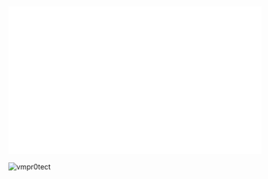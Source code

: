 ![](https://github.com/vmpr0tect/vmpr0tect/blob/master/generated/overview.svg#gh-dark-mode-only)
<p align="left"> <img src="https://komarev.com/ghpvc/?username=vmpr0tect&label=Profile%20views&color=0e75b6&style=flat" alt="vmpr0tect" /> </p>
